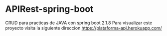 # APIRest-spring-boot
CRUD para practicas de JAVA con spring boot 2.1.8
Para visualizar este proyecto visita la siguiente direccion  https://plataforma-api.herokuapp.com/
